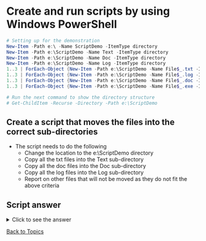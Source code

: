# Create and run scripts by using Windows PowerShell

```PowerShell
# Setting up for the demonstration
New-Item -Path e:\ -Name ScriptDemo -ItemType directory 
New-Item -Path e:\ScriptDemo -Name Text -ItemType directory 
New-Item -Path e:\ScriptDemo -Name Doc -ItemType directory 
New-Item -Path e:\ScriptDemo -Name Log -ItemType directory 
1..3 | ForEach-Object {New-Item -Path e:\ScriptDemo -Name File$_.txt -ItemType File}
1..3 | ForEach-Object {New-Item -Path e:\ScriptDemo -Name File$_.log -ItemType File}
1..3 | ForEach-Object {New-Item -Path e:\ScriptDemo -Name File$_.doc -ItemType File}
1..3 | ForEach-Object {New-Item -Path e:\ScriptDemo -Name File$_.exe -ItemType File}

# Run the next command to show the directory structure
# Get-ChildItem -Recurse -Directory -Path e:\ScriptDemo
```

## Create a script that moves the files into the correct sub-directories

- The script needs to do the following
  - Change the location to the e:\ScriptDemo directory
  - Copy all the txt files into the Text sub-directory
  - Copy all the doc files into the Doc sub-directory
  - Copy all the log files into the Log sub-directory
  - Report on other files that will not be moved as they do not fit the above criteria


## Script answer

<details><summary>Click to see the answer</summary>
    
```PowerShell
Set-location e:\ScriptDemo
Get-ChildItem -File | ForEach-Object {
  if ($_.Name -like '*.txt') {Move-Item -Path $_ -Destination .\Text}
  elseif ($_.Name -like '*.log') {Move-Item -Path $_ -Destination .\Log}
  elseif ($_.Name -like '*.doc') {Move-Item -Path $_ -Destination .\Doc}
  else {Write-Host $_.Name is not being moved to a sub directory}
}
```
</details> 

[Back to Topics](../README.md#afternoon-session)

